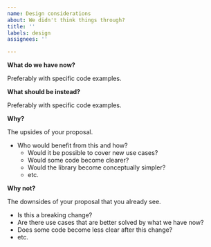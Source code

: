 ```yaml
---
name: Design considerations
about: We didn't think things through?
title: ''
labels: design
assignees: ''

---
```


<!--
This is a place for issue reports that are not exactly bugs (wrong unintentional behavior) but for our library behaving suboptimally (though this could have been intentional).

**Double-check**

* If the behavior is strange, surprising, and undocumented, it could be a good idea to file a "Bug report" instead.
* Is this still relevant with the latest version of the library? We could have changed this already.
* Maybe there are good reasons for the existing behavior. Please try searching for existing discussions of the problem.
* Are you using the right abstraction? Consider asking on [StackOverflow](https://stackoverflow.com/) or the [Kotlin Slack](https://surveys.jetbrains.com/s3/kotlin-slack-sign-up). Maybe your need is better solved by some other abstraction entirely.

**Disagreements**
-->

**What do we have now?**

Preferably with specific code examples.

**What should be instead?**

Preferably with specific code examples.

**Why?**

The upsides of your proposal.
* Who would benefit from this and how?
  - Would it be possible to cover new use cases?
  - Would some code become clearer?
  - Would the library become conceptually simpler?
  - etc.

**Why not?**

The downsides of your proposal that you already see.
* Is this a breaking change?
* Are there use cases that are better solved by what we have now?
* Does some code become less clear after this change?
* etc.
